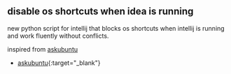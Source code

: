 ## disable os shortcuts when idea is running


new python script for intellij that blocks os shortcuts when intellij is running and work fluently without conflicts. 


inspired from 
<a rel="noopener" href="https://askubuntu.com/questions/862957/block-unity-keyboard-shortcuts-when-a-certain-application-is-active" target="_blank">askubuntu</a>

- [askubuntu](https://askubuntu.com/questions/862957/block-unity-keyboard-shortcuts-when-a-certain-application-is-active){:target="_blank"}
